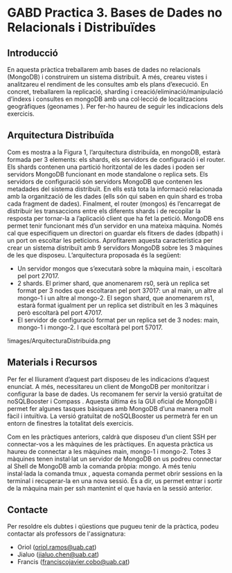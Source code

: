 # GABD Practica 3. Bases de Dades no Relacionals i Distribuïdes
## Introducció
En aquesta pràctica treballarem amb bases de dades no relacionals (MongoDB) i construirem un sistema distribuït. A més, creareu vistes i analitzareu el rendiment de les consultes amb els plans d’execució. En concret, treballarem la replicació, sharding i  creació/eliminació/manipulació d’índexs i consultes en mongoDB amb una col·lecció de localitzacions geogràfiques (geonames ). Per fer-ho haureu de seguir les indicacions dels exercicis. 

## Arquitectura Distribuïda
Com es mostra a la Figura 1, l’arquitectura distribuïda, en mongoDB, estarà formada per 3 elements: els shards, els servidors de configuració i el router. Els shards contenen una partició horitzontal de les dades i poden ser servidors MongoDB funcionant en mode standalone o replica sets. Els servidors de configuració són servidors MongoDB que contenen les metadades del sistema distribuït. En ells està tota la informació relacionada amb la organització de les dades (ells són qui saben en quin shard es troba cada fragment de dades). Finalment, el router (mongos) és l’encarregat de distribuir les transaccions entre els diferents shards i de recopilar la resposta per tornar-la a l’aplicació client que ha fet la petició.
MongoDB ens permet tenir funcionant més d’un servidor en una mateixa màquina. Només cal que especifiquem un directori on guardar els fitxers de dades (dbpath) i un port on escoltar les peticions. Aprofitarem aquesta característica per crear un sistema distribuït amb 9 servidors MongoDB sobre les 3 màquines de les que disposeu. L’arquitectura proposada és la següent: 
-	Un servidor mongos que s’executarà sobre la màquina main, i escoltarà pel port 27017.
-	2 shards. El primer shard, que anomenarem rs0, serà un replica set format per 3 nodes que escoltaran pel port 37017: un al main, un altre al mongo-1 i un altre al mongo-2. El segon shard, que anomenarem rs1, estarà format igualment per un replica set distribuït en les 3 màquines però escoltarà pel port 47017.
-	El servidor de configuració format per un replica set de 3 nodes: main, mongo-1 i mongo-2. I que escoltarà pel port 57017.

!images/ArquitecturaDistribuida.png

## Materials i Recursos
Per fer el lliurament d’aquest part disposeu de les indicacions d’aquest enunciat. A més, necessitareu un client de MongoDB per monitoritzar i configurar la base de dades. Us recomanem fer servir la versió gratuïtat de noSQLBooster  i Compass . Aquesta última és la GUI oficial de MongoDB i permet fer algunes tasques bàsiques amb MongoDB d’una manera molt fàcil i intuïtiva. La versió gratuïtat de noSQLBooster us permetrà fer en un entorn de finestres la totalitat dels exercicis.

Com en les pràctiques anteriors, caldrà que disposeu d’un client SSH per connectar-vos a les màquines de les pràctiques. En aquesta pràctica us haureu de connectar a les màquines main, mongo-1 i mongo-2. Totes 3 màquines tenen instal·lat un servidor de MongoDB on us podreu connectar al Shell de MongoDB amb la comanda pròpia: mongo. A més teniu instal·lada la comanda tmux , aquesta comanda permet obrir sessions en la terminal i recuperar-la en una nova sessió. És a dir, us permet entrar i sortir de la màquina main per ssh mantenint el que havia en la sessió anterior.


## Contacte
Per resoldre els dubtes i qüestions que pugueu tenir de la pràctica, podeu contactar als professors de l'assignatura:
- Oriol (oriol.ramos@uab.cat)
- Jialuo (jialuo.chen@uab.cat)
- Francis (franciscojavier.cobo@uab.cat)
